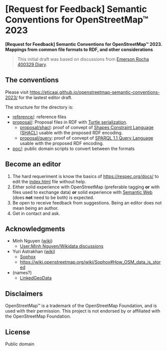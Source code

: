 # [Request for Feedback] Semantic Conventions for OpenStreetMap™ 2023
**[Request for Feedback] Semantic Conventions for OpenStreetMap™ 2023. Mappings from common file formats to RDF, and other considerations**

> This initial draft was based on discussions from [Emerson Rocha 400329 Diary](https://www.openstreetmap.org/user/fititnt/diary/400329).

## The conventions

Please visit <https://eticaai.github.io/openstreetmap-semantic-conventions-2023/> for the lastest editor draft.

The structure for the directory is:
- [reference/](reference/): reference files
- [proposal/](proposal/): Proposal files in RDF with  [Turtle serialization](https://www.w3.org/TR/turtle/).
  - [proposal/shacl](proposal/shacl/): proof of convept of [Shapes Constraint Language (SHACL)](https://www.w3.org/TR/shacl/) usable with the proposed RDF encoding.
  - [proposal/query](proposal/query/): proof of convept of [SPARQL 1.1 Query Language](https://www.w3.org/TR/sparql11-query/) usable with the proposed RDF encoding.
- [poc/](poc/): public domain scripts to convert between the formats

## Become an editor

1. The hard requeriment is know the basics of <https://respec.org/docs/> to edit the [index.html](index.html) file without help.
2. Either solid experience with OpenStreetMap (preferable tagging **or** with files used to exchange data) **or** solid experience with [Semantic Web](https://www.w3.org/standards/semanticweb/) (does **not** need to be both) is expected.
3. Be open to receive feedback from suggestions. Being an editor does not mean being an author.
4. Get in contact and ask.

<!--
## Reference vs RFC

- [reference/changeset-1.xml](reference/changeset-1.xml)
  - (...)
- [reference/node-1.xml](reference/node-1.xml)
  - [proposal/node-1.ttl](proposal/node-1.ttl)
- [reference/relation-10000.xml](reference/relation-10000.xml)
  - (...)
  - source: https://www.openstreetmap.org/api/0.6/relation/10000
    - source full: https://www.openstreetmap.org/api/0.6/relation/10000/full
- [reference/way-100.xml](reference/way-100.xml)
  - [proposal/way-100.ttl](proposal/way-100.ttl)

**Public domain code**
- [poc/osmapi2rdfproxy.py](poc/osmapi2rdfproxy.py): early proof of concept to generate the RFC data; not intented for production use, but for test viability. Is a proxy
  - [poc/osmrdf2022.py](poc/osmrdf2022.py): logic of the proof of concept proxy
-->

<!--

./poc/osmdump2rdfcli.py reference/zzz-region-1.xml
./poc/osmdump2rdfcli.py reference/zzz-region-1.xml > poc/tmp/zzz-region-1.ttl
./poc/osmdump2rdfcli.py reference/zzz-region-1.xml > reference/zzz-region-1.ttl
riot --validate poc/tmp/zzz-region-1.ttl

# Turtle to JSON-LD
rdfpipe --output-format=json-ld proposal/zzz-region-1.ttl

# Queries example
arq --query=proposal/query/owl-classes.rq --data=poc/tmp/zzz-region-1.ttl
arq --query=proposal/query/by-name.rq --data=poc/tmp/zzz-region-1.ttl
arq --query=proposal/query/geosparq-example.rq --data=poc/tmp/zzz-region-1.ttl
arq --query=proposal/query/is-admin.rq --data=poc/tmp/zzz-region-1.ttl

# @see https://jena.apache.org/documentation/fuseki2/fuseki-quick-start.html
/opt/apache-jena-fuseki/fuseki-server --file poc/tmp/zzz-region-1.ttl /osm
# http://localhost:3030/#/

curl --output poc/tmp/geosparql_test.rdf https://raw.githubusercontent.com/apache/jena/main/jena-fuseki2/jena-fuseki-geosparql/geosparql_test.rdf

rdfpipe poc/tmp/geosparql_test.rdf > poc/tmp/geosparql_test.rdf.ttl

/opt/apache-jena-fuseki/fuseki-server --file poc/tmp/geosparql_test.rdf /geotest

arq --query=proposal/query/geosparq-example.rq --data=poc/tmp/geosparql_test.rdf

curl --output poc/tmp/geosparql_vocab_all.rdf http://schemas.opengis.net/geosparql/1.0/geosparql_vocab_all.rdf


# @TODO make tests with https://dbpedia.org/sparql
# @TODO maybe use as example (because of implies)
#  - https://wiki.openstreetmap.org/wiki/Item:Q4980
#  - https://wiki.openstreetmap.org/wiki/Tag:highway%3Dmotorway
-->


## Acknowledgments

- Minh Nguyen ([wiki](https://wiki.openstreetmap.org/wiki/User:Minh_Nguyen))
  - [User:Minh Nguyen/Wikidata discussions](https://wiki.openstreetmap.org/wiki/User:Minh_Nguyen/Wikidata_discussions)
- Yuri Astrakhan ([wiki](https://wiki.openstreetmap.org/wiki/User:Yurik))
  - [Sophox](https://wiki.openstreetmap.org/wiki/Sophox)
  - https://wiki.openstreetmap.org/wiki/Sophox#How_OSM_data_is_stored
- (names?)
  - [LinkedGeoData](https://wiki.openstreetmap.org/wiki/LinkedGeoData)

## Disclaimers
<!--
TODO see https://wiki.osmfoundation.org/wiki/Trademark_Policy
-->

OpenStreetMap™ is a trademark of the OpenStreetMap Foundation, and is used with their permission.
This project is not endorsed by or affiliated with the OpenStreetMap Foundation.

## License

Public domain
